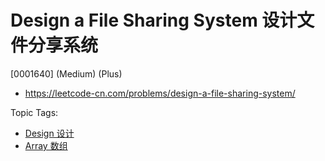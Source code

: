 # Design a File Sharing System 设计文件分享系统

[0001640] (Medium) (Plus)

- https://leetcode-cn.com/problems/design-a-file-sharing-system/

Topic Tags:

- [Design 设计](https://leetcode-cn.com/tag/design/)
- [Array 数组](https://leetcode-cn.com/tag/array/)
